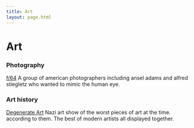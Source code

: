 ```yaml
---
title: Art
layout: page.html
---
```


# Art

### Photography
[f/64](https://en.wikipedia.org/wiki/Group_f/64)
A group of american photographers including ansel adams and alfred stiegletz who wanted to mimic the human eye.

### Art history
[Degenerate Art](https://en.wikipedia.org/wiki/Degenerate_art) 
Nazi art show of the worst pieces of art at the time. according to them. The best of modern artists all displayed together.



